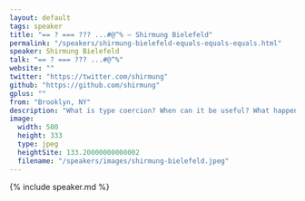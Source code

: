 ```yaml
---
layout: default
tags: speaker
title: "== ? === ??? ...#@^% – Shirmung Bielefeld"
permalink: "/speakers/shirmung-bielefeld-equals-equals-equals.html"
speaker: Shirmung Bielefeld
talk: "== ? === ??? ...#@^%"
website: ""
twitter: "https://twitter.com/shirmung"
github: "https://github.com/shirmung"
gplus: ""
from: "Brooklyn, NY"
description: "What is type coercion? When can it be useful? What happens when we choose to use == over ===? \n\nJavaScript is a polarizing language, said to be full of \"good parts\" and \"bad parts\". JavaScript's type coercion is often bemoaned—one of the common \"gotchas\" for newcomers to the language. In this talk, we'll unravel the complexity of type coercion and define a set of simple rules to make our lives easier. No more #@^%'s."
image: 
  width: 500
  height: 333
  type: jpeg
  heightSite: 133.20000000000002
  filename: "/speakers/images/shirmung-bielefeld.jpeg"
---
```


{% include speaker.md %}
